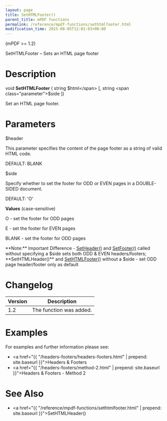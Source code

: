 ```yaml
---
layout: page
title: SetHTMLFooter()
parent_title: mPDF functions
permalink: /reference/mpdf-functions/sethtmlfooter.html
modification_time: 2015-08-05T12:01:03+00:00
---
```


(mPDF >= 1.2)

SetHTMLFooter – Sets an HTML page footer

# Description

void **SetHTMLFooter** ( string <span class="parameter">$html</span> [, string <span class="parameter">$side</span> ])

Set an HTML page footer.

# Parameters

<span class="parameter">$header</span>

This parameter specifies the content of the page footer as a string of valid HTML code.

<span class="smallblock">DEFAULT</span>: <span class="smallblock">BLANK</span>

<span class="parameter">$side</span>

Specify whether to set the footer for <span class="smallblock">ODD</span> or <span class="smallblock">EVEN</span> pages
in a <span class="smallblock">DOUBLE-SIDED</span> document.

<span class="smallblock">DEFAULT</span>: 'O'

**Values** (case-sensitive)

O - set the footer for <span class="smallblock">ODD</span> pages

E - set the footer for <span class="smallblock">EVEN</span> pages

<span class="smallblock">BLANK</span> - set the footer for <span class="smallblock">ODD</span> pages

<div class="alert alert-info" role="alert" markdown="1">
	**Note:** Important Difference -
	<a href="{{ "/reference/mpdf-functions/setheader.html" | prepend: site.baseurl }}">SetHeader()</a> and
	<a href="{{ "/reference/mpdf-functions/setfooter.html" | prepend: site.baseurl }}">SetFooter()</a> called without
	specifying a <span class="parameter">$side</span> sets both <span class="smallblock">ODD</span> &amp;
	<span class="smallblock">EVEN</span> headers/footers; **SetHTMLHeader()** and
	<a href="{{ "/reference/mpdf-functions/sethtmlfooter.html" | prepend: site.baseurl }}">SetHTMLFooter()</a>
	without a <span class="parameter">$side</span> - set <span class="smallblock">ODD</span> page header/footer
	only as default
</div>

# Changelog

<table class="table"> <thead>
<tr> <th>Version</th><th>Description</th> </tr>
</thead> <tbody>
<tr>
<td>1.2</td>
<td>The function was added.</td>
</tr>
</tbody> </table>

# Examples

For examples and further information please see:

- <a href="{{ "/headers-footers/headers-footers.html" | prepend: site.baseurl }}">Headers &amp; Footers</a>
- <a href="{{ "/headers-footers/method-2.html" | prepend: site.baseurl }}">Headers &amp; Footers - Method 2</a>

# See Also

- <a href="{{ "/reference/mpdf-functions/sethtmlfooter.html" | prepend: site.baseurl }}">SetHTMLHeader()</a>

